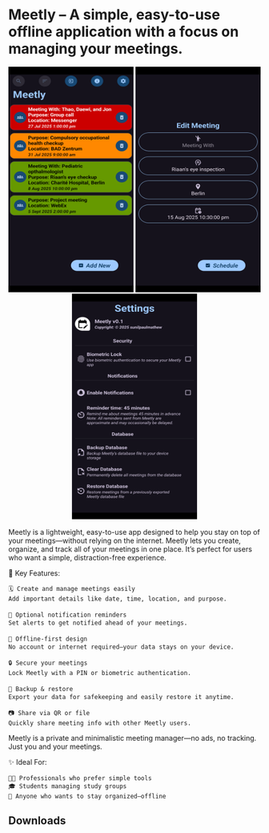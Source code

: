 # Meetly – A simple, easy-to-use offline application with a focus on managing your meetings.

<p style="text-align: center"><img src="assets/screenshot/screenshot.png?raw=true" alt="" width="250" height="450" /> <img src="assets/screenshot/screenshot1.png?raw=true" alt="" width="250" height="450" /> <img src="assets/screenshot/screenshot2.png?raw=true" alt="" width="250" height="450" /></p>

Meetly is a lightweight, easy-to-use app designed to help you stay on top of your meetings—without relying on the internet. Meetly lets you create, organize, and track all of your meetings in one place. It’s perfect for users who want a simple, distraction-free experience.

🔑 Key Features:

    🗓️ Create and manage meetings easily
    Add important details like date, time, location, and purpose.

    🔔 Optional notification reminders
    Set alerts to get notified ahead of your meetings.

    🔐 Offline-first design
    No account or internet required—your data stays on your device.

    🔒 Secure your meetings
    Lock Meetly with a PIN or biometric authentication.

    📁 Backup & restore
    Export your data for safekeeping and easily restore it anytime.

    📷 Share via QR or file
    Quickly share meeting info with other Meetly users.

Meetly is a private and minimalistic meeting manager—no ads, no tracking. Just you and your meetings.

✨ Ideal For:

    👨‍💼 Professionals who prefer simple tools
    🎓 Students managing study groups
    🎯 Anyone who wants to stay organized—offline

## Downloads

[<img src="https://play.google.com/intl/en_us/badges/images/generic/en-play-badge.png"
alt=""
height="80">](https://play.google.com/store/apps/details?id=in.meetly.android)